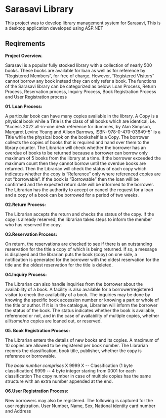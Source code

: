 # Sarasavi Library
This project was to develop library management system for Sarasavi, This is a desktop application developed using ASP.NET 

## Reqirements
**Project Overview.**

  Sarasavi is a popular fully stocked library with a collection of nearly 500 books. These books
  are available for loan as well as for reference by “Registered Members”, for free of charge.
  However,
  “Registered Visitors” cannot borrow any book instead they can only refer a
  book. The functions of the Sarasavi library can be categorized as below:
  Loan Process, Return Process, Reservation process, Inquiry Process, Book
  Registration Process and User Registration process

**01. Loan Process:**

  A particular book can have many copies available in the library. A Copy is a physical book
  while a Title is the class of all books which are identical, i.e. “Access 2022 all-in-one desk
  reference for dummies, by Alan Simpson, Margaret Levine Young and Alison Barrows, ISBN:
  978-0-470-03649-5” is a Title while the physical book on the bookshelf is a Copy.
  The borrower collects the copies of books that is required and hand over them to the library
  counter. The Librarian will check whether the borrower has an overdue of books to be returned
  because a borrower can borrow only maximum of 5 books from the library at a time. If the
  borrower exceeded the maximum count then they cannot borrow until the overdue books are
  returned.
  Then the Librarian will check the status of each copy which indicates whether the copy is
  “Reference” only where referenced copies are not “borrowable”. If the book is “Borrowable”
  then the loan will be confirmed and the expected return date will be informed to the borrower.
  The Librarian has the authority to accept or cancel the request for a loan and a copy of a book
  can be borrowed for a period of two weeks.

**02.Return Process:**

  The Librarian accepts the return and checks the status of the copy. If the copy is already
  reserved, the librarian takes steps to inform the member who has reserved the copy.

**03.Reservation Process:**

  On return, the reservations are checked to see if there is an outstanding reservation for the title
  a copy of which is being returned. If so, a message is displayed and the librarian puts the book
  (copy) on one side, a notification is generated for the borrower with the oldest reservation for
  the title and the oldest reservation for the title is deleted.

**04.Inquiry Process:**

  The Librarian can also handle inquiries from the borrower about the availability of a book. A
  facility is
  also available for a borrower/registered visitor to check the availability of a book. The inquiries
  may be done by knowing the specific book accession number or knowing a part or whole of the
  title or author. If it is in the catalogue, Librarian will inform the borrower the status of the book.
  The status indicates whether the book is available, referenced or not, and in the case of
  availability of multiple copies, whether all/some/no copies are loaned out, or reserved.

**05. Book Registration Process:**

  The Librarian enters the details of new books and its copies. A maximum of 10 copies are
  allowed to be registered per book number. The Librarian records the classification, book title,
  publisher, whether the copy is reference or borrowable.

  *The book number comprises*
     X 9999
     X -- Classification (1 byte classification)
     9999 -- 4 byte integer staring from 0001 for each classification
  The copy number in case of multiple copies has the same structure with an extra number
  appended at the end.

**06.User Registration Process:**

  New borrowers may also be registered. The following is captured for the user
  registration. User Number, Name, Sex, National identity card number and Address
